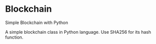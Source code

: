 # Blockchain
Simple Blockchain with Python

A simple blockchain class in Python language. 
Use SHA256 for its hash function. 
